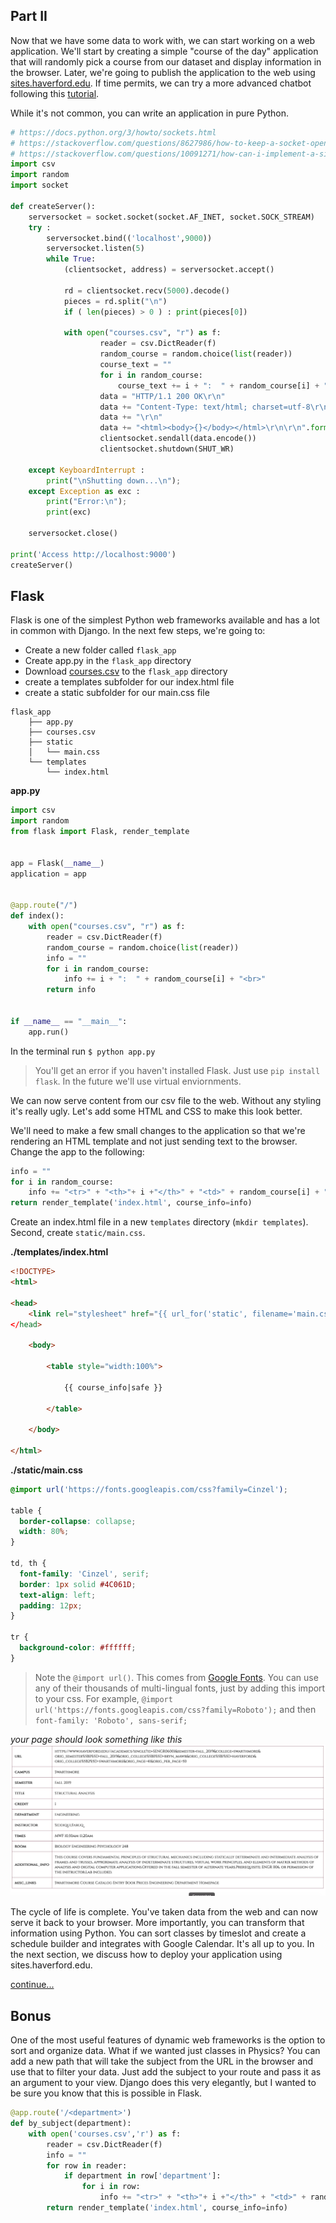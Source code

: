 ## Part II 

Now that we have some data to work with, we can start working on a web application. We'll start by creating a simple "course of the day" application that will randomly pick a course from our dataset and display information in the browser.  Later, we're going to publish the application to the web using [sites.haverford.edu](sites.haverford.edu).  If time permits, we can try a more advanced chatbot following this [tutorial](https://pusher.com/tutorials/chatbot-flask-dialogflow).   

While it's not common, you can write an application in pure Python.      

```python
# https://docs.python.org/3/howto/sockets.html
# https://stackoverflow.com/questions/8627986/how-to-keep-a-socket-open-until-client-closes-it
# https://stackoverflow.com/questions/10091271/how-can-i-implement-a-simple-web-server-using-python-without-using-any-libraries
import csv
import random
import socket 

def createServer():
    serversocket = socket.socket(socket.AF_INET, socket.SOCK_STREAM)
    try :
        serversocket.bind(('localhost',9000))
        serversocket.listen(5)
        while True:
            (clientsocket, address) = serversocket.accept()

            rd = clientsocket.recv(5000).decode()
            pieces = rd.split("\n")
            if ( len(pieces) > 0 ) : print(pieces[0])

            with open("courses.csv", "r") as f:
                    reader = csv.DictReader(f)
                    random_course = random.choice(list(reader))
                    course_text = ""
                    for i in random_course:
                        course_text += i + ":  " + random_course[i] + "<br>"
                    data = "HTTP/1.1 200 OK\r\n"
                    data += "Content-Type: text/html; charset=utf-8\r\n"
                    data += "\r\n"
                    data += "<html><body>{}</body></html>\r\n\r\n".format(course_text)
                    clientsocket.sendall(data.encode())
                    clientsocket.shutdown(SHUT_WR)

    except KeyboardInterrupt :
        print("\nShutting down...\n");
    except Exception as exc :
        print("Error:\n");
        print(exc)

    serversocket.close()

print('Access http://localhost:9000')
createServer()
```

## Flask 
Flask is one of the simplest Python web frameworks available and has a lot in common with Django.
In the next few steps, we're going to: 
- Create a new folder called `flask_app`
- Create app.py in the `flask_app` directory
- Download [courses.csv](https://github.com/HCDigitalScholarship/summer-django/raw/master/courses.csv) to the `flask_app` directory
- create a templates subfolder  for our index.html file
- create a static subfolder for our main.css file

```
flask_app
    ├── app.py
    ├── courses.csv
    ├── static
    │   └── main.css
    └── templates
        └── index.html
```

**app.py**
```python
import csv
import random
from flask import Flask, render_template


app = Flask(__name__)
application = app


@app.route("/")
def index():
    with open("courses.csv", "r") as f:
        reader = csv.DictReader(f)
        random_course = random.choice(list(reader))
        info = ""
        for i in random_course:
            info += i + ":  " + random_course[i] + "<br>"
        return info


if __name__ == "__main__":
    app.run()
```
In the terminal run `$ python app.py`
> You'll get an error if you haven't installed Flask.  Just use `pip install flask`.  In the future we'll use virtual enviornments. 

We can now serve content from our csv file to the web.  Without any styling it's really ugly.  Let's add some HTML and CSS to make this look better.   

We'll need to make a few small changes to the application so that we're rendering an HTML template and not just sending text to the browser. Change the app to the following:

```python
info = ""
for i in random_course:
    info += "<tr>" + "<th>"+ i +"</th>" + "<td>" + random_course[i] + "</td>" + "</tr>"
return render_template('index.html', course_info=info)
```

Create an index.html file in a new `templates` directory (`mkdir templates`).  Second, create `static/main.css`. 

**./templates/index.html**
```HTML
<!DOCTYPE>
<html>

<head>
    <link rel="stylesheet" href="{{ url_for('static', filename='main.css') }}" 
</head>

    <body>

        <table style="width:100%">

            {{ course_info|safe }}

        </table>

    </body>

</html>

```
**./static/main.css**
```css
@import url('https://fonts.googleapis.com/css?family=Cinzel');

table {
  border-collapse: collapse;
  width: 80%;
}

td, th {
  font-family: 'Cinzel', serif;
  border: 1px solid #4C061D;
  text-align: left;
  padding: 12px;
}

tr {
  background-color: #ffffff;
}

```
> Note the `@import url()`. This comes from [Google Fonts](https://fonts.google.com/).  You can use any of their thousands of multi-lingual fonts, just by adding this import to your css.  For example, `@import url('https://fonts.googleapis.com/css?family=Roboto');` and then `font-family: 'Roboto', sans-serif;`


*your page should look something like this*  
![](https://github.com/HCDigitalScholarship/summer-django/raw/master/flask_demo.png) 

The cycle of life is complete.  You've taken data from the web and can now serve it back to your browser. More importantly, you can transform that information using Python.  You can sort classes by timeslot and create a schedule builder and integrates with Google Calendar. It's all up to you. In the next section, we discuss how to deploy your application using sites.haverford.edu. 

[continue...](https://github.com/HCDigitalScholarship/summer-django/blob/master/flask_3.md)

## Bonus

One of the most useful features of dynamic web frameworks is the option to sort and organize data.  What if we wanted just classes in Physics?  You can add a new path that will take the subject from the URL in the browser and use that to filter your data. Just add the subject to your route and pass it as an argument to your view.  Django does this very elegantly, but I wanted to be sure you know that this is possible in Flask. 

```python
@app.route('/<department>')
def by_subject(department):
    with open('courses.csv','r') as f:
        reader = csv.DictReader(f) 
        info = ""
        for row in reader:
            if department in row['department']:
                for i in row:
                    info += "<tr>" + "<th>"+ i +"</th>" + "<td>" + random_course[i] + "</td>" + "</tr>"
        return render_template('index.html', course_info=info)
```
